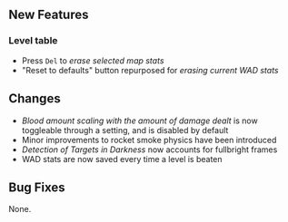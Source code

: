 ## New Features

### Level table

- Press `Del` to _erase selected map stats_
- "Reset to defaults" button repurposed for _erasing current WAD stats_

## Changes

- _Blood amount scaling with the amount of damage dealt_ is now toggleable through a setting, and is disabled by default
- Minor improvements to rocket smoke physics have been introduced
- _Detection of Targets in Darkness_ now accounts for fullbright frames
- WAD stats are now saved every time a level is beaten

## Bug Fixes

None.